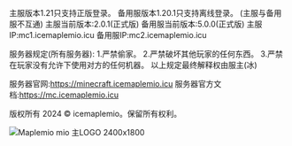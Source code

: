 主服版本1.21只支持正版登录。
备用服版本1.20.1只支持离线登录。
(主服与备用服不互通)
主服当前版本:2.0.1(正式版)
备用服当前版本:5.0.0(正式版)
主服IP:mc1.icemaplemio.icu
备用服IP:mc2.icemaplemio.icu

服务器规定(所有服务器):
1.严禁偷家。
2.严禁破坏其他玩家的任何东西。
3.严禁在玩家没有允许下使用对方的任何机器。
以上规定最终解释权由服主(冰)

服务器官网:https://minecraft.icemaplemio.icu 
服务器官方文档:https://mc.icemaplemio.icu

版权所有 2024 © icemaplemio。保留所有权利。

![Maplemio mio 主LOGO 2400x1800](https://github.com/user-attachments/assets/f79f2c14-bc2b-4f59-a27c-817e459c5c3f)


